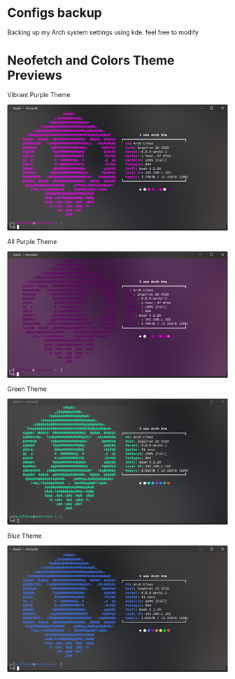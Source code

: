 # Configs backup

Backing up my Arch system settings using kde. feel free to modify

# Neofetch and Colors Theme Previews

Vibrant Purple Theme

![Vibrant Purple Theme](docs/img/Konsole_Vibrant_purple.png)

All Purple Theme

![All Purple Theme](docs/img/konsole_allPurple.png)

Green Theme

![Green Theme](docs/img/konsole_green.png)

Blue Theme

![Blue Theme](docs/img/konsole_blue.png)
